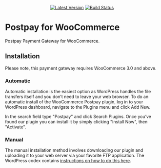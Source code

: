 <p align="center">
  <a href="https://github.com/postpayio/woocommerce/releases"><img src="https://img.shields.io/github/release/postpayio/woocommerce.svg" alt="Latest Version"/></a> <a href="https://travis-ci.org/postpayio/woocommerce"><img src="https://img.shields.io/travis/postpayio/woocommerce.svg" alt="Build Status"/></a>
</p>

# Postpay for WooCommerce

Postpay Payment Gateway for WooCommerce.

## Installation

Please note, this payment gateway requires WooCommerce 3.0 and above.

### Automatic

Automatic installation is the easiest option as WordPress handles the file transfers itself and you don’t need to leave your web browser. To do an automatic install of the WooCommerce Postpay plugin, log in to your WordPress dashboard, navigate to the Plugins menu and click Add New.

In the search field type "Postpay" and click Search Plugins. Once you’ve found our plugin you can install it by simply clicking "Install Now", then "Activate".

### Manual

The manual installation method involves downloading our plugin and uploading it to your web server via your favorite FTP application. The WordPress codex contains [instructions on how to do this here](http://codex.wordpress.org/Managing_Plugins#Manual_Plugin_Installation).
